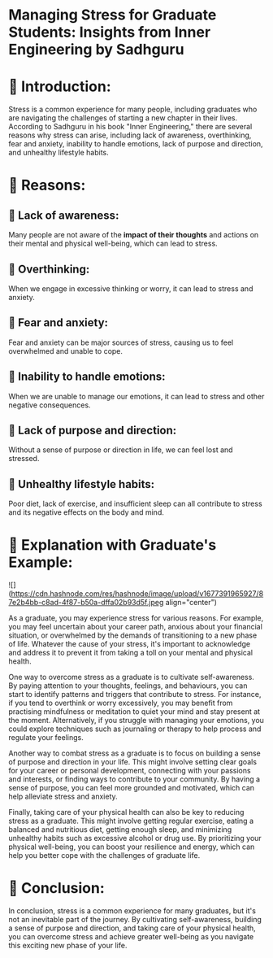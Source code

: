 # Managing Stress for Graduate Students: Insights from Inner Engineering by Sadhguru

# 📍 Introduction:

Stress is a common experience for many people, including graduates who are navigating the challenges of starting a new chapter in their lives. According to Sadhguru in his book "Inner Engineering," there are several reasons why stress can arise, including lack of awareness, overthinking, fear and anxiety, inability to handle emotions, lack of purpose and direction, and unhealthy lifestyle habits.

# 📍 Reasons:

## 🔹 Lack of awareness:

Many people are not aware of the **impact of their thoughts** and actions on their mental and physical well-being, which can lead to stress.

## 🔹 Overthinking:

When we engage in excessive thinking or worry, it can lead to stress and anxiety.

## 🔹 Fear and anxiety:

Fear and anxiety can be major sources of stress, causing us to feel overwhelmed and unable to cope.

## 🔹 Inability to handle emotions:

When we are unable to manage our emotions, it can lead to stress and other negative consequences.

## 🔹 Lack of purpose and direction:

Without a sense of purpose or direction in life, we can feel lost and stressed.

## 🔹 Unhealthy lifestyle habits:

Poor diet, lack of exercise, and insufficient sleep can all contribute to stress and its negative effects on the body and mind.

# 📍 Explanation with Graduate's Example:

![](https://cdn.hashnode.com/res/hashnode/image/upload/v1677391965927/87e2b4bb-c8ad-4f87-b50a-dffa02b93d5f.jpeg align="center")

As a graduate, you may experience stress for various reasons. For example, you may feel uncertain about your career path, anxious about your financial situation, or overwhelmed by the demands of transitioning to a new phase of life. Whatever the cause of your stress, it's important to acknowledge and address it to prevent it from taking a toll on your mental and physical health.

One way to overcome stress as a graduate is to cultivate self-awareness. By paying attention to your thoughts, feelings, and behaviours, you can start to identify patterns and triggers that contribute to stress. For instance, if you tend to overthink or worry excessively, you may benefit from practising mindfulness or meditation to quiet your mind and stay present at the moment. Alternatively, if you struggle with managing your emotions, you could explore techniques such as journaling or therapy to help process and regulate your feelings.

Another way to combat stress as a graduate is to focus on building a sense of purpose and direction in your life. This might involve setting clear goals for your career or personal development, connecting with your passions and interests, or finding ways to contribute to your community. By having a sense of purpose, you can feel more grounded and motivated, which can help alleviate stress and anxiety.

Finally, taking care of your physical health can also be key to reducing stress as a graduate. This might involve getting regular exercise, eating a balanced and nutritious diet, getting enough sleep, and minimizing unhealthy habits such as excessive alcohol or drug use. By prioritizing your physical well-being, you can boost your resilience and energy, which can help you better cope with the challenges of graduate life.

# 📍 Conclusion:

In conclusion, stress is a common experience for many graduates, but it's not an inevitable part of the journey. By cultivating self-awareness, building a sense of purpose and direction, and taking care of your physical health, you can overcome stress and achieve greater well-being as you navigate this exciting new phase of your life.